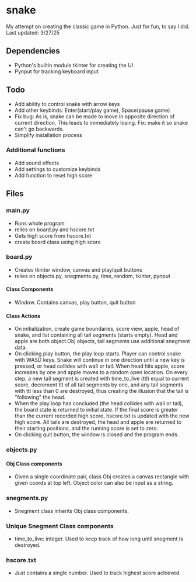 # snake

My attempt on creating the classic game in Python. Just for fun, to say I did.
Last updated: 3/27/25

## Dependencies

- Python's builtin module tkinter for creating the UI
- Pynput for tracking keyboard input

## Todo

- Add ability to control snake with arrow keys
- Add other keybinds: Enter(start/play game), Space(pause game)
- Fix bug: As is, snake can be made to move in opposite direction of current
direction. This leads to immediately losing. Fix: make it so snake can't go
backwards.
- Simplify installation process

### Additional functions

- Add sound effects
- Add settings to customize keybinds
- Add function to reset high score

## Files

### main.py

- Runs whole program
- relies on board.py and hscore.txt
- Gets high score from hscore.txt
- create board class using high score

### board.py

- Creates tkinter window, canvas and play/quit buttons
- relies on objects.py, snegments.py, time, random, tkinter, pynput

#### Class Components

- Window. Contains canvas, play button, quit button

#### Class Actions

- On initialization, create game boundaries, score view, apple, head of
snake, and list containing all tail segments (starts empty). Head and apple are
both object.Obj objects, tail segments use additional snegment data.
- On clicking play button, the play loop starts. Player can control snake with
WASD keys. Snake will continue in one direction until a new key is pressed, or
head collides with wall or tail. When head hits apple, score increases by one
and apple moves to a random open location. On every step, a new tail segment is
created with time_to_live (ttl) equal to current score, decrement ttl of all
tail segments by one, and any tail segments with ttl less than 0 are destroyed,
thus creating the illusion that the tail is "following" the head.
- When the play loop has concluded (the head collides with wall or tail),
the board state is returned to initial state. If the final score is greater
than the current recorded high score, hscore.txt is updated with the new high
score. All tails are destroyed, the head and apple are returned to their
starting positions, and the running score is set to zero.
- On clicking quit button, the window is closed and the program ends.

### objects.py

#### Obj Class components

- Given a single coordinate pair, class Obj creates a canvas rectangle with
given coords at top left. Object color can also be input as a string.

### snegments.py

- Snegment class inherits Obj class components.

### Unique Snegment Class components

- time_to_live: integer. Used to keep track of how long until snegment is
destroyed.

### hscore.txt

- Just contains a single number. Used to track highest score achieved.
